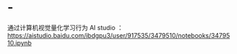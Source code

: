 # -
通过计算机视觉量化学习行为
AI studio ：
https://aistudio.baidu.com/ibdgpu3/user/917535/3479510/notebooks/3479510.ipynb
